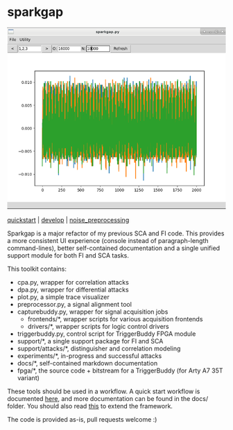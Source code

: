 # sparkgap

![Just for fun](docs/imgs/new_ui.png)

[quickstart](docs/quickstart.md) | [develop](docs/quickstart-dev.md) | [noise_preprocessing](docs/noisesim.md)

Sparkgap is a major refactor of my previous SCA and FI code. This provides a more consistent UI experience (console instead of paragraph-length command-lines), better self-contained documentation and a single unified support module for both FI and SCA tasks.

This toolkit contains:

- cpa.py, wrapper for correlation attacks
- dpa.py, wrapper for differential attacks
- plot.py, a simple trace visualizer
- preprocessor.py, a signal alignment tool
- capturebuddy.py, wrapper for signal acquisition jobs
  - frontends/*, wrapper scripts for various acquisition frontends
  - drivers/*, wrapper scripts for logic control drivers
- triggerbuddy.py, control script for TriggerBuddy FPGA module
- support/*, a single support package for FI and SCA
- support/attacks/*, distinguisher and correlation modeling
- experiments/*, in-progress and successful attacks
- docs/*, self-contained markdown documentation
- fpga/*, the source code + bitstream for a TriggerBuddy (for Arty A7 35T variant)

These tools should be used in a workflow. A quick start workflow is documented [here](docs/quickstart.md), and more documentation can be found in the docs/ folder. You should also read [this](docs/quickstart-dev.md) to extend the framework.

The code is provided as-is, pull requests welcome :)
